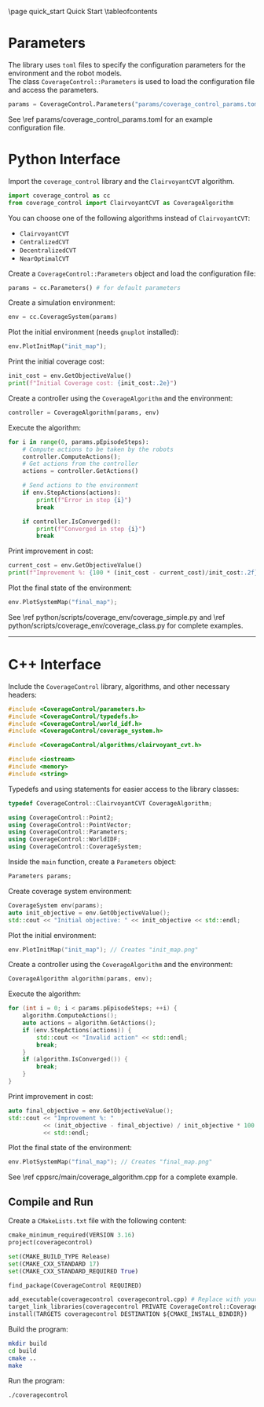 \page quick_start Quick Start
\tableofcontents

# Parameters
The library uses `toml` files to specify the configuration parameters for the environment and the robot models.  
The class `CoverageControl::Parameters` is used to load the configuration file and access the parameters.

```python
params = CoverageControl.Parameters("params/coverage_control_params.toml")
```
See \ref params/coverage_control_params.toml for an example configuration file.

# Python Interface

Import the `coverage_control` library and the `ClairvoyantCVT` algorithm.
```python
import coverage_control as cc
from coverage_control import ClairvoyantCVT as CoverageAlgorithm
```

You can choose one of the following algorithms instead of `ClairvoyantCVT`:
- `ClairvoyantCVT`
- `CentralizedCVT`
- `DecentralizedCVT`
- `NearOptimalCVT`

Create a `CoverageControl::Parameters` object and load the configuration file:
```python
params = cc.Parameters() # for default parameters
```

Create a simulation environment:
```python
env = cc.CoverageSystem(params)
```

Plot the initial environment (needs `gnuplot` installed):
```python
env.PlotInitMap("init_map");
```

Print the initial coverage cost:
```python
init_cost = env.GetObjectiveValue()
print(f"Initial Coverage cost: {init_cost:.2e}")
```

Create a controller using the `CoverageAlgorithm` and the environment:
```python
controller = CoverageAlgorithm(params, env)
```

Execute the algorithm:
```python
for i in range(0, params.pEpisodeSteps):
    # Compute actions to be taken by the robots
    controller.ComputeActions();
    # Get actions from the controller
    actions = controller.GetActions()

    # Send actions to the environment
    if env.StepActions(actions):
        print(f"Error in step {i}")
        break

    if controller.IsConverged():
        print(f"Converged in step {i}")
        break

```

Print improvement in cost:
```python
current_cost = env.GetObjectiveValue()
print(f"Improvement %: {100 * (init_cost - current_cost)/init_cost:.2f}")
```

Plot the final state of the environment:
```cpp
env.PlotSystemMap("final_map");
```


See \ref python/scripts/coverage_env/coverage_simple.py and \ref python/scripts/coverage_env/coverage_class.py for complete examples.

---

# C++ Interface

Include the `CoverageControl` library, algorithms, and other necessary headers:
```cpp
#include <CoverageControl/parameters.h>
#include <CoverageControl/typedefs.h>
#include <CoverageControl/world_idf.h>
#include <CoverageControl/coverage_system.h>

#include <CoverageControl/algorithms/clairvoyant_cvt.h>

#include <iostream>
#include <memory>
#include <string>
```

Typedefs and using statements for easier access to the library classes:
```cpp
typedef CoverageControl::ClairvoyantCVT CoverageAlgorithm;

using CoverageControl::Point2;
using CoverageControl::PointVector;
using CoverageControl::Parameters;
using CoverageControl::WorldIDF;
using CoverageControl::CoverageSystem;
```

Inside the `main` function, create a `Parameters` object:
```cpp
Parameters params;
```

Create coverage system environment:
```cpp
CoverageSystem env(params);
auto init_objective = env.GetObjectiveValue();
std::cout << "Initial objective: " << init_objective << std::endl;
```

Plot the initial environment:
```cpp
env.PlotInitMap("init_map"); // Creates "init_map.png"
```

Create a controller using the `CoverageAlgorithm` and the environment:
```cpp
CoverageAlgorithm algorithm(params, env);
```

Execute the algorithm:
```cpp
for (int i = 0; i < params.pEpisodeSteps; ++i) {
    algorithm.ComputeActions();
    auto actions = algorithm.GetActions();
    if (env.StepActions(actions)) {
        std::cout << "Invalid action" << std::endl;
        break;
    }
    if (algorithm.IsConverged()) {
        break;
    }
}
```

Print improvement in cost:
```cpp
auto final_objective = env.GetObjectiveValue();
std::cout << "Improvement %: "
          << (init_objective - final_objective) / init_objective * 100
          << std::endl;
```

Plot the final state of the environment:
```cpp
env.PlotSystemMap("final_map"); // Creates "final_map.png"
```

See \ref cppsrc/main/coverage_algorithm.cpp for a complete example.

## Compile and Run

Create a `CMakeLists.txt` file with the following content:
```python
cmake_minimum_required(VERSION 3.16)
project(coveragecontrol)

set(CMAKE_BUILD_TYPE Release)
set(CMAKE_CXX_STANDARD 17)
set(CMAKE_CXX_STANDARD_REQUIRED True)

find_package(CoverageControl REQUIRED)

add_executable(coveragecontrol coveragecontrol.cpp) # Replace with your source file
target_link_libraries(coveragecontrol PRIVATE CoverageControl::CoverageControl)
install(TARGETS coveragecontrol DESTINATION ${CMAKE_INSTALL_BINDIR})
```

Build the program:
```bash
mkdir build
cd build
cmake ..
make
```

Run the program:
```bash
./coveragecontrol
```

